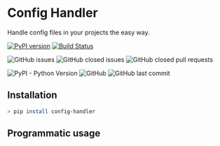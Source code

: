 # Config Handler

Handle config files in your projects the easy way.

[![PyPI version](https://badge.fury.io/py/config-handler.svg)](https://badge.fury.io/py/config-handler)
[![Build Status](https://travis-ci.com/amphinicy/config-handler.svg?branch=master)](https://travis-ci.com/amphinicy/config-handler)

![GitHub issues](https://img.shields.io/github/issues/amphinicy/config-handler.svg)
![GitHub closed issues](https://img.shields.io/github/issues-closed/amphinicy/config-handler.svg)
![GitHub closed pull requests](https://img.shields.io/github/issues-pr-closed/amphinicy/config-handler.svg)

![PyPI - Python Version](https://img.shields.io/pypi/pyversions/Marine-Traffic-API.svg)
![GitHub](https://img.shields.io/github/license/amphinicy/config-handler.svg?color=blue)
![GitHub last commit](https://img.shields.io/github/last-commit/amphinicy/config-handler.svg?color=blue)

## Installation

```bash
> pip install config-handler
```

## Programmatic usage

```python

```